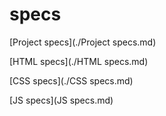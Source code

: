 # specs

[Project specs](./Project specs.md)

[HTML specs](./HTML specs.md)

[CSS specs](./CSS specs.md)

[JS specs](JS specs.md)